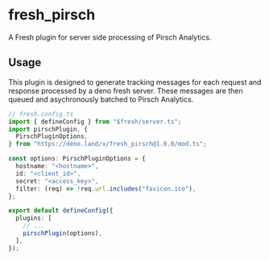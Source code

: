 # fresh_pirsch

A Fresh plugin for server side processing of Pirsch Analytics.

## Usage

This plugin is designed to generate tracking messages for each request and
response processed by a deno fresh server. These messages are then queued and
asychronously batched to Pirsch Analytics.

```ts
// fresh.config.ts
import { defineConfig } from "$fresh/server.ts";
import pirschPlugin, {
  PirschPluginOptions,
} from "https://deno.land/x/fresh_pirsch@1.0.0/mod.ts";

const options: PirschPluginOptions = {
  hostname: "<hostname>",
  id: "<client_id>",
  secret: "<access_key>",
  filter: (req) => !req.url.includes("favicon.ico"),
};

export default defineConfig({
  plugins: [
    // ...
    pirschPlugin(options),
  ],
});
```
